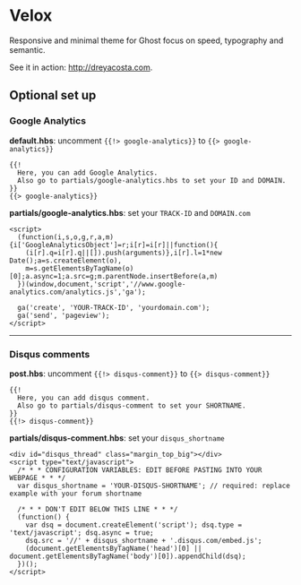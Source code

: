 # Velox

Responsive and minimal theme for Ghost focus on speed, typography and semantic.

See it in action: http://dreyacosta.com.

## Optional set up

### Google Analytics

**default.hbs**: uncomment `{{!> google-analytics}}` to `{{> google-analytics}}`
```
{{!
  Here, you can add Google Analytics.
  Also go to partials/google-analytics.hbs to set your ID and DOMAIN.
}}
{{> google-analytics}}
```

**partials/google-analytics.hbs**: set your `TRACK-ID` and `DOMAIN.com`
```
<script>
  (function(i,s,o,g,r,a,m){i['GoogleAnalyticsObject']=r;i[r]=i[r]||function(){
    (i[r].q=i[r].q||[]).push(arguments)},i[r].l=1*new Date();a=s.createElement(o),
    m=s.getElementsByTagName(o)[0];a.async=1;a.src=g;m.parentNode.insertBefore(a,m)
  })(window,document,'script','//www.google-analytics.com/analytics.js','ga');

  ga('create', 'YOUR-TRACK-ID', 'yourdomain.com');
  ga('send', 'pageview');
</script>
```

---

### Disqus comments

**post.hbs**: uncomment `{{!> disqus-comment}}` to `{{> disqus-comment}}`
```
{{!
  Here, you can add disqus comment.
  Also go to partials/disqus-comment to set your SHORTNAME.
}}
{{!> disqus-comment}}
```

**partials/disqus-comment.hbs**: set your `disqus_shortname`
```
<div id="disqus_thread" class="margin_top_big"></div>
<script type="text/javascript">
  /* * * CONFIGURATION VARIABLES: EDIT BEFORE PASTING INTO YOUR WEBPAGE * * */
  var disqus_shortname = 'YOUR-DISQUS-SHORTNAME'; // required: replace example with your forum shortname

  /* * * DON'T EDIT BELOW THIS LINE * * */
  (function() {
    var dsq = document.createElement('script'); dsq.type = 'text/javascript'; dsq.async = true;
    dsq.src = '//' + disqus_shortname + '.disqus.com/embed.js';
    (document.getElementsByTagName('head')[0] || document.getElementsByTagName('body')[0]).appendChild(dsq);
  })();
</script>
```